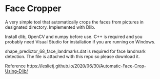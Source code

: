 # Face Cropper

A very simple tool that automatically crops the faces from pictures in designated directory. Implemented with Dlib.

Install dlib, OpenCV and numpy before use. C++ is required and you probably need Visual Studio for installation if you are running on Windows.

shape_predictor_68_face_landmarks.dat is required for face landmark detection. The file is attached with this repo so please download it.

Reference https://leslietj.github.io/2020/06/30/Automatic-Face-Crop-Using-Dlib/